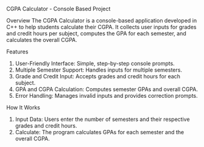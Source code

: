  CGPA Calculator - Console Based Project

 Overview
The CGPA Calculator is a console-based application developed in C++ to help students calculate their CGPA. It collects user inputs for grades and credit hours per subject, computes the GPA for each semester, and calculates the overall CGPA.

Features
1. User-Friendly Interface: Simple, step-by-step console prompts.
2. Multiple Semester Support: Handles inputs for multiple semesters.
3. Grade and Credit Input: Accepts grades and credit hours for each subject.
4. GPA and CGPA Calculation: Computes semester GPAs and overall CGPA.
5. Error Handling: Manages invalid inputs and provides correction prompts.

 How It Works
1. Input Data: Users enter the number of semesters and their respective grades and credit hours.
2. Calculate: The program calculates GPAs for each semester and the overall CGPA.

